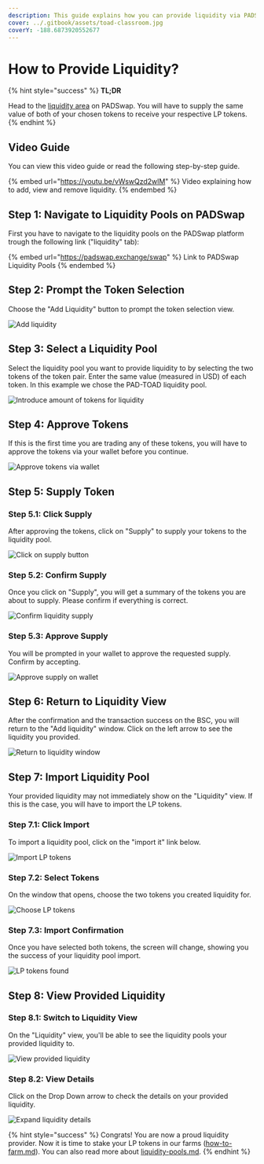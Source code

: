 ```yaml
---
description: This guide explains how you can provide liquidity via PADSwap.
cover: ../.gitbook/assets/toad-classroom.jpg
coverY: -188.6873920552677
---
```


# How to Provide Liquidity?

{% hint style="success" %}
**TL;DR**

Head to the [liquidity area](https://padswap.exchange/#/pool) on PADSwap. You will have to supply the same value of both of your chosen tokens to receive your respective LP tokens.
{% endhint %}

## Video Guide

You can view this video guide or read the following step-by-step guide.

{% embed url="https://youtu.be/vWswQzd2wlM" %}
Video explaining how to add, view and remove liquidity.
{% endembed %}

## Step 1: Navigate to Liquidity Pools on PADSwap

First you have to navigate to the liquidity pools on the PADSwap platform trough the following link ("liquidity" tab):

{% embed url="https://padswap.exchange/swap" %}
Link to PADSwap Liquidity Pools
{% endembed %}

## Step 2: Prompt the Token Selection

Choose the "Add Liquidity" button to prompt the token selection view.

![Add liquidity](https://github.com/ToadNetwork/Docs/blob/main/docs/\_media/howtos/PadSwapAddingLiquidity01\_navigateToLiquidity.png?raw=true)

## Step 3: Select a Liquidity Pool

Select the liquidity pool you want to provide liquidity to by selecting the two tokens of the token pair. Enter the same value (measured in USD) of each token. In this example we chose the PAD-TOAD liquidity pool.

![Introduce amount of tokens for liquidity](https://github.com/ToadNetwork/Docs/blob/main/docs/\_media/howtos/PadSwapAddingLiquidity02\_ChooseTokensForLiquidity.png?raw=true)

## Step 4: Approve Tokens

If this is the first time you are trading any of these tokens, you will have to approve the tokens via your wallet before you continue.

![Approve tokens via wallet](https://github.com/ToadNetwork/Docs/blob/main/docs/\_media/howtos/PadSwapAddingLiquidity03\_approveToken1.png?raw=true)

## Step 5: Supply Token

### Step 5.1: Click Supply

After approving the tokens, click on "Supply" to supply your tokens to the liquidity pool.

![Click on supply button](https://github.com/ToadNetwork/Docs/blob/main/docs/\_media/howtos/PadSwapAddingLiquidity06\_supplyLiquidity.png?raw=true)

### Step 5.2: Confirm Supply

Once you click on "Supply", you will get a summary of the tokens you are about to supply. Please confirm if everything is correct.

![Confirm liquidity supply](https://github.com/ToadNetwork/Docs/blob/main/docs/\_media/howtos/PadSwapAddingLiquidity07\_checkSupply.png?raw=true)

### Step 5.3: Approve Supply

You will be prompted in your wallet to approve the requested supply. Confirm by accepting.

![Approve supply on wallet](https://github.com/ToadNetwork/Docs/blob/main/docs/\_media/howtos/PadSwapAddingLiquidity08\_confirmSupplyOnWallet.png?raw=true)

## Step 6: Return to Liquidity View

After the confirmation and the transaction success on the BSC, you will return to the "Add liquidity" window. Click on the left arrow to see the liquidity you provided.

![Return to liquidity window](https://github.com/ToadNetwork/Docs/blob/main/docs/\_media/howtos/PadSwapAddingLiquidity09\_goBackToLiquidity.png?raw=true)

## Step 7: Import Liquidity Pool

Your provided liquidity may not immediately show on the "Liquidity" view. If this is the case, you will have to import the LP tokens.

### Step 7.1: Click Import

To import a liquidity pool, click on the "import it" link below.

![Import LP tokens](https://github.com/ToadNetwork/Docs/blob/main/docs/\_media/howtos/PadSwapAddingLiquidity11\_importLiquidity.png?raw=true)

### Step 7.2: Select Tokens

On the window that opens, choose the two tokens you created liquidity for.

![Choose LP tokens](https://github.com/ToadNetwork/Docs/blob/main/docs/\_media/howtos/PadSwapAddingLiquidity12\_chooseTokens.png?raw=true)

### Step 7.3: Import Confirmation

Once you have selected both tokens, the screen will change, showing you the success of your liquidity pool import.

![LP tokens found](https://github.com/ToadNetwork/Docs/blob/main/docs/\_media/howtos/PadSwapAddingLiquidity13\_poolFound.png?raw=true)

## Step 8: View Provided Liquidity

### Step 8.1: Switch to Liquidity View

On the "Liquidity" view, you'll be able to see the liquidity pools your provided liquidity to.

![View provided liquidity](https://github.com/ToadNetwork/Docs/blob/main/docs/\_media/howtos/PadSwapAddingLiquidity14\_reviewLiquidityPools.png?raw=true)

### Step 8.2: View Details

Click on the Drop Down arrow to check the details on your provided liquidity.

![Expand liquidity details](https://github.com/ToadNetwork/Docs/blob/main/docs/\_media/howtos/PadSwapAddingLiquidity15\_checkDetailsLiquidity.png?raw=true)

{% hint style="success" %}
Congrats! You are now a proud liquidity provider. Now it is time to stake your LP tokens in our farms ([how-to-farm.md](how-to-farm.md "mention")). You can also read more about [liquidity-pools.md](../products/padswap/liquidity-pools.md "mention").
{% endhint %}
